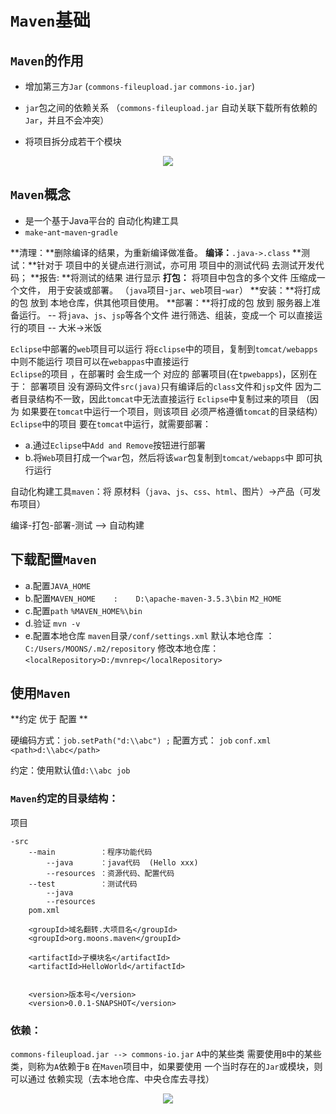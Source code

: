 # `Maven`基础



## `Maven`的作用

- 增加第三方`Jar`   (`commons-fileupload.jar`   `commons-io.jar`)
- `jar`包之间的依赖关系 （`commons-fileupload.jar` 自动关联下载所有依赖的`Jar`，并且不会冲突）

- 将项目拆分成若干个模块
<div align="center">
<img src="https://github.com/ZP-AlwaysWin/Java-Learn/blob/master/MyBatis%E5%AD%A6%E4%B9%A0%E7%AC%94%E8%AE%B0/MyBatis%E5%9B%BE%E7%89%87/%E9%80%86%E5%90%91%E5%B7%A5%E7%A8%8B.png" />
</div>

## `Maven`概念
- 是一个基于Java平台的 自动化构建工具
- `make`-`ant`-`maven`-`gradle`

**清理：**删除编译的结果，为重新编译做准备。
**编译：**`.java->.class`
**测试：**针对于 项目中的关键点进行测试，亦可用 项目中的测试代码 去测试开发代码；
**报告: **将测试的结果 进行显示
**打包：** 将项目中包含的多个文件 压缩成一个文件， 用于安装或部署。 （`java`项目-`jar`、`web`项目-`war`）
**安装：**将打成的包  放到  本地仓库，供其他项目使用。
**部署：**将打成的包  放到  服务器上准备运行。
-- 将`java`、`js`、`jsp`等各个文件 进行筛选、组装，变成一个 可以直接运行的项目
-- 大米->米饭


`Eclipse`中部署的`web`项目可以运行
将`Eclipse`中的项目，复制到`tomcat/webapps`中则不能运行
项目可以在`webappas`中直接运行
​	
`Eclipse`的项目 ，在部署时 会生成一个 对应的 部署项目(在`tpwebapps`)，区别在于： 部署项目 没有源码文件`src(java)`只有编译后的`class`文件和`jsp`文件
因为二者目录结构不一致，因此`tomcat`中无法直接运行 `Eclipse`中复制过来的项目 （因为 如果要在`tomcat`中运行一个项目，则该项目 必须严格遵循`tomcat`的目录结构）
​	
`Eclipse`中的项目 要在`tomcat`中运行，就需要部署： 

- a.通过`Eclipse`中`Add and Remove`按钮进行部署
- b.将`Web`项目打成一个`war`包，然后将该`war`包复制到`tomcat/webapps`中 即可执行运行


 自动化构建工具`maven`：将 原材料（`java`、`js`、`css`、`html`、图片）->产品（可发布项目）

 编译-打包-部署-测试   --> 自动构建



## 下载配置`Maven`

- a.配置`JAVA_HOME`
- b.配置`MAVEN_HOME    :    D:\apache-maven-3.5.3\bin`
	`M2_HOME`
- c.配置`path`
	`%MAVEN_HOME%\bin`
- d.验证
	`mvn -v`
- e.配置本地仓库  `maven`目录`/conf/settings.xml`
	默认本地仓库 ：`C:/Users/MOONS/.m2/repository`
	修改本地仓库：`<localRepository>D:/mvnrep</localRepository>`
	
## 使用`Maven`

**约定 优于 配置 **

硬编码方式：`job.setPath("d:\\abc") ;`
配置方式：
​	`job`
​	`conf.xml     <path>d:\\abc</path>`

约定：使用默认值`d:\\abc`
​	`job`


### `Maven`约定的目录结构：
项目
```
-src				
	--main			：程序功能代码
		--java		：java代码  (Hello xxx)
		--resources ：资源代码、配置代码
	--test			：测试代码
		--java			
		--resources	
	pom.xml
```

```
	<groupId>域名翻转.大项目名</groupId>
	<groupId>org.moons.maven</groupId>
	
	<artifactId>子模块名</artifactId>
	<artifactId>HelloWorld</artifactId>


	<version>版本号</version>
	<version>0.0.1-SNAPSHOT</version>
```


### 依赖：
`commons-fileupload.jar --> commons-io.jar`
`A`中的某些类 需要使用`B`中的某些类，则称为`A`依赖于`B`
在`Maven`项目中，如果要使用 一个当时存在的`Jar`或模块，则可以通过 依赖实现（去本地仓库、中央仓库去寻找）

<div align="center">
<img src="https://github.com/ZP-AlwaysWin/Java-Learn/blob/master/MyBatis%E5%AD%A6%E4%B9%A0%E7%AC%94%E8%AE%B0/MyBatis%E5%9B%BE%E7%89%87/%E9%80%86%E5%90%91%E5%B7%A5%E7%A8%8B.png" />
</div>